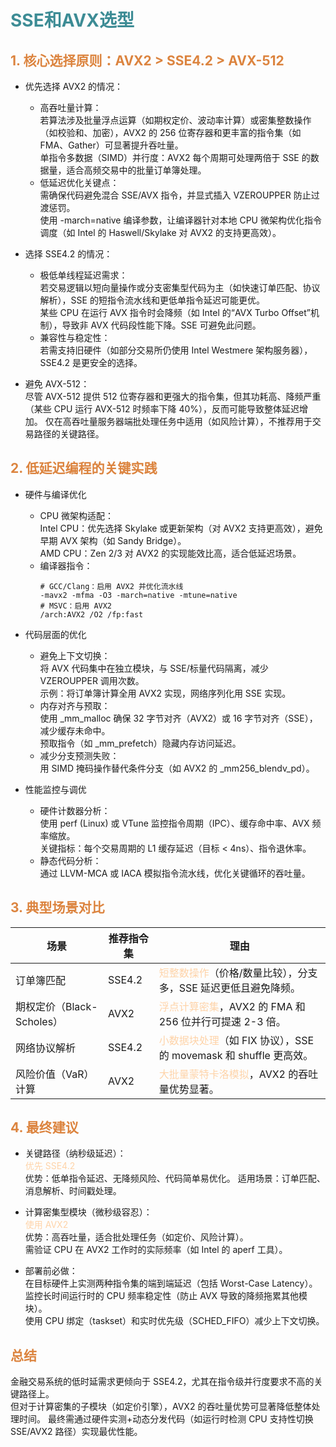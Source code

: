 # <font color="3d8c95">SSE和AVX选型</font>
## <font color="dc843f">1. 核心选择原则：AVX2 > SSE4.2 > AVX-512</font>
- 优先选择 AVX2 的情况：  
  - 高吞吐量计算：  
    若算法涉及批量浮点运算（如期权定价、波动率计算）或密集整数操作（如校验和、加密），AVX2 的 256 位寄存器和更丰富的指令集（如 FMA、Gather）可显著提升吞吐量。  
    单指令多数据（SIMD）并行度：AVX2 每个周期可处理两倍于 SSE 的数据量，适合高频交易中的批量订单簿处理。  
  - 低延迟优化关键点：  
    需确保代码避免混合 SSE/AVX 指令，并显式插入 VZEROUPPER 防止过渡惩罚。  
    使用 -march=native 编译参数，让编译器针对本地 CPU 微架构优化指令调度（如 Intel 的 Haswell/Skylake 对 AVX2 的支持更高效）。  
- 选择 SSE4.2 的情况：  
    - 极低单线程延迟需求：  
        若交易逻辑以短向量操作或分支密集型代码为主（如快速订单匹配、协议解析），SSE 的短指令流水线和更低单指令延迟可能更优。  
        某些 CPU 在运行 AVX 指令时会降频（如 Intel 的“AVX Turbo Offset”机制），导致非 AVX 代码段性能下降。SSE 可避免此问题。  
    - 兼容性与稳定性：  
        若需支持旧硬件（如部分交易所仍使用 Intel Westmere 架构服务器），SSE4.2 是更安全的选择。

- 避免 AVX-512：  
    尽管 AVX-512 提供 512 位寄存器和更强大的指令集，但其功耗高、降频严重（某些 CPU 运行 AVX-512 时频率下降 40%），反而可能导致整体延迟增加。 
    仅在高吞吐量服务器端批处理任务中适用（如风险计算），不推荐用于交易路径的关键路径。

## <font color="dc843f">2. 低延迟编程的关键实践</font>
- 硬件与编译优化  
    - CPU 微架构适配：  
        Intel CPU：优先选择 Skylake 或更新架构（对 AVX2 支持更高效），避免早期 AVX 架构（如 Sandy Bridge）。  
        AMD CPU：Zen 2/3 对 AVX2 的实现能效比高，适合低延迟场景。  
    - 编译器指令：  
        ```
        # GCC/Clang：启用 AVX2 并优化流水线
        -mavx2 -mfma -O3 -march=native -mtune=native
        # MSVC：启用 AVX2
        /arch:AVX2 /O2 /fp:fast
        ```
- 代码层面的优化  
    - 避免上下文切换：  
        将 AVX 代码集中在独立模块，与 SSE/标量代码隔离，减少 VZEROUPPER 调用次数。  
        示例：将订单簿计算全用 AVX2 实现，网络序列化用 SSE 实现。  
    - 内存对齐与预取：    
        使用 _mm_malloc 确保 32 字节对齐（AVX2）或 16 字节对齐（SSE），减少缓存未命中。  
        预取指令（如 _mm_prefetch）隐藏内存访问延迟。  
    - 减少分支预测失败：    
        用 SIMD 掩码操作替代条件分支（如 AVX2 的 _mm256_blendv_pd）。

- 性能监控与调优
    - 硬件计数器分析：  
        使用 perf (Linux) 或 VTune 监控指令周期（IPC）、缓存命中率、AVX 频率缩放。  
        关键指标：每个交易周期的 L1 缓存延迟（目标 < 4ns）、指令退休率。  
    - 静态代码分析：  
        通过 LLVM-MCA 或 IACA 模拟指令流水线，优化关键循环的吞吐量。

## <font color="dc843f">3. 典型场景对比</font>
| 场景                      | 推荐指令集 | 理由                                                             |
| ------------------------- | ---------- | ---------------------------------------------------------------- |
| 订单簿匹配                | SSE4.2     | <font color="fed3a8">短整数操作</font>（价格/数量比较），分支多，SSE 延迟更低且避免降频。    |
| 期权定价（Black-Scholes） | AVX2       | <font color="fed3a8">浮点计算密集</font>，AVX2 的 FMA 和 256 位并行可提速 2-3 倍。           |
| 网络协议解析              | SSE4.2     | <font color="fed3a8">小数据块处理</font>（如 FIX 协议），SSE 的 movemask 和 shuffle 更高效。 |
| 风险价值（VaR）计算       | AVX2       | <font color="fed3a8">大批量蒙特卡洛模拟</font>，AVX2 的吞吐量优势显著。                      |

## <font color="dc843f">4. 最终建议</font>
- 关键路径（纳秒级延迟）：  
    <font color="fed3a8">优先 SSE4.2</font>  
    优势：低单指令延迟、无降频风险、代码简单易优化。
    适用场景：订单匹配、消息解析、时间戳处理。

- 计算密集型模块（微秒级容忍）：  
    <font color="fed3a8">使用 AVX2</font>  
    优势：高吞吐量，适合批处理任务（如定价、风险计算）。  
    需验证 CPU 在 AVX2 工作时的实际频率（如 Intel 的 aperf 工具）。  

- 部署前必做：  
    在目标硬件上实测两种指令集的端到端延迟（包括 Worst-Case Latency）。  
    监控长时间运行时的 CPU 频率稳定性（防止 AVX 导致的降频拖累其他模块）。  
    使用 CPU 绑定（taskset）和实时优先级（SCHED_FIFO）减少上下文切换。
  
## <font color="dc843f">总结</font>
金融交易系统的低时延需求更倾向于 SSE4.2，尤其在指令级并行度要求不高的关键路径上。  
但对于计算密集的子模块（如定价引擎），AVX2 的吞吐量优势可显著降低整体处理时间。
最终需通过硬件实测+动态分发代码（如运行时检测 CPU 支持性切换 SSE/AVX2 路径）实现最优性能。